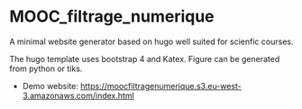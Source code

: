 # MOOC_filtrage_numerique

A minimal website generator based on hugo well suited for scienfic courses.

The hugo template uses bootstrap 4 and Katex. Figure can be generated from python or tiks.

* Demo website: https://moocfiltragenumerique.s3.eu-west-3.amazonaws.com/index.html
